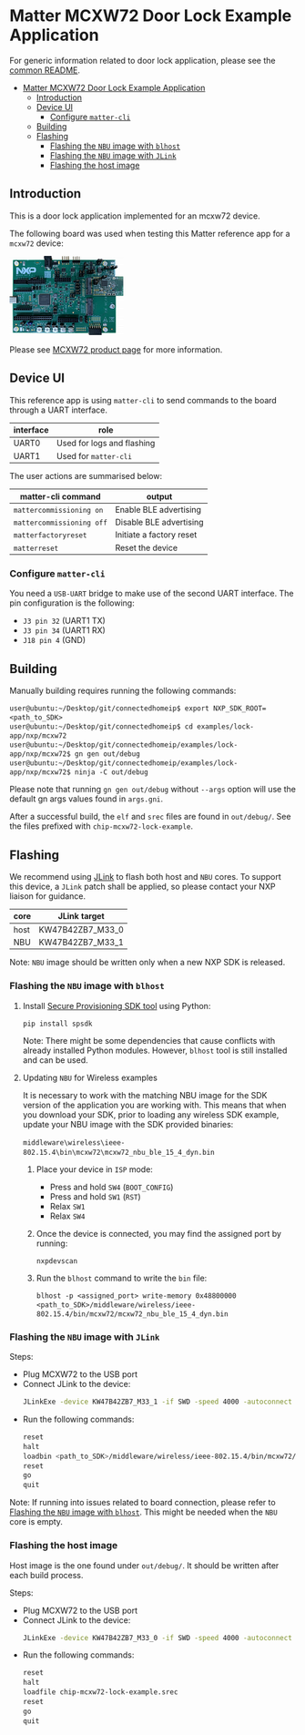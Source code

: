 # Matter MCXW72 Door Lock Example Application

For generic information related to door lock application,
please see the [common README](../README.md).

- [Matter MCXW72 Door Lock Example Application](#matter-mcxw72-door-lock-example-application)
  - [Introduction](#introduction)
  - [Device UI](#device-ui)
    - [Configure `matter-cli`](#configure-matter-cli)
  - [Building](#building)
  - [Flashing](#flashing)
    - [Flashing the `NBU` image with `blhost`](#flashing-the-nbu-image-with-blhost)
    - [Flashing the `NBU` image with `JLink`](#flashing-the-nbu-image-with-jlink)
    - [Flashing the host image](#flashing-the-host-image)

## Introduction

This is a door lock application implemented for an mcxw72 device.

The following board was used when testing this Matter reference app
for a `mcxw72` device:

![MCXW72-EVK](../../../platform/nxp/mcxw72/doc/images/mcxw72evk.png)

Please see [MCXW72 product page](https://www.nxp.com/products/processors-and-microcontrollers/arm-microcontrollers/general-purpose-mcus/mcx-arm-cortex-m/mcx-w-series-microcontrollers/mcx-w72x-secure-and-ultra-low-power-mcus-for-matter-thread-zigbee-and-bluetooth-le:MCX-W72X) for more information.

## Device UI

This reference app is using `matter-cli` to send commands
to the board through a UART interface.

| interface | role                       |
| --------- | -------------------------- |
| UART0     | Used for logs and flashing |
| UART1     | Used for `matter-cli`      |

The user actions are summarised below:

| matter-cli command        | output                   |
| ------------------------- | ------------------------ |
| `mattercommissioning on`  | Enable BLE advertising   |
| `mattercommissioning off` | Disable BLE advertising  |
| `matterfactoryreset`      | Initiate a factory reset |
| `matterreset`             | Reset the device         |

### Configure `matter-cli`

You need a `USB-UART` bridge to make use of the second UART interface.
The pin configuration is the following:
-  `J3 pin 32` (UART1 TX)
-  `J3 pin 34` (UART1 RX)
-  `J18 pin 4` (GND)

## Building

Manually building requires running the following commands:

```
user@ubuntu:~/Desktop/git/connectedhomeip$ export NXP_SDK_ROOT=<path_to_SDK>
user@ubuntu:~/Desktop/git/connectedhomeip$ cd examples/lock-app/nxp/mcxw72
user@ubuntu:~/Desktop/git/connectedhomeip/examples/lock-app/nxp/mcxw72$ gn gen out/debug
user@ubuntu:~/Desktop/git/connectedhomeip/examples/lock-app/nxp/mcxw72$ ninja -C out/debug
```

Please note that running `gn gen out/debug` without `--args` option will use the default
gn args values found in `args.gni`.

After a successful build, the `elf` and `srec` files are found in `out/debug/`.
See the files prefixed with `chip-mcxw72-lock-example`.

## Flashing

We recommend using [JLink](https://www.segger.com/downloads/jlink/)
to flash both host and `NBU` cores. To support this device, a `JLink`
patch shall be applied, so please contact your NXP liaison for guidance.

| core | JLink target     |
| ---- | ---------------- |
| host | KW47B42ZB7_M33_0 |
| NBU  | KW47B42ZB7_M33_1 |

Note: `NBU` image should be written only when a new NXP SDK is released.

### Flashing the `NBU` image with `blhost`

1. Install [Secure Provisioning SDK tool](https://www.nxp.com/design/design-center/software/development-software/secure-provisioning-sdk-spsdk:SPSDK) using Python:

    ```
    pip install spsdk
    ```

    Note: There might be some dependencies that cause conflicts with
    already installed Python modules. However, `blhost` tool is still
    installed and can be used.

2. Updating `NBU` for Wireless examples

    It is necessary to work with the matching NBU image for the SDK
    version of the application you are working with. This means that
    when you download your SDK, prior to loading any wireless SDK example,
    update your NBU image with the SDK provided binaries:

    `middleware\wireless\ieee-802.15.4\bin\mcxw72\mcxw72_nbu_ble_15_4_dyn.bin`

    1. Place your device in `ISP` mode:
        - Press and hold `SW4` (`BOOT_CONFIG`)
        - Press and hold `SW1` (`RST`)
        - Relax `SW1`
        - Relax `SW4`

    2. Once the device is connected, you may find the assigned port by running:

        ```
        nxpdevscan
        ```

    3. Run the `blhost` command to write the `bin` file:

        ```
        blhost -p <assigned_port> write-memory 0x48800000 <path_to_SDK>/middleware/wireless/ieee-802.15.4/bin/mcxw72/mcxw72_nbu_ble_15_4_dyn.bin

        ```

### Flashing the `NBU` image with `JLink`

Steps:
-   Plug MCXW72 to the USB port
-   Connect JLink to the device:
    ```bash
    JLinkExe -device KW47B42ZB7_M33_1 -if SWD -speed 4000 -autoconnect 1
    ```
-   Run the following commands:
    ```bash
    reset
    halt
    loadbin <path_to_SDK>/middleware/wireless/ieee-802.15.4/bin/mcxw72/mcxw72_nbu_ble_15_4_dyn.bin 0
    reset
    go
    quit
    ```

Note: If running into issues related to board connection, please refer to
[Flashing the `NBU` image with `blhost`](#flashing-the-nbu-image-with-blhost).
This might be needed when the `NBU` core is empty.

### Flashing the host image

Host image is the one found under `out/debug/`. It should be written after each
build process.

Steps:
-   Plug MCXW72 to the USB port
-   Connect JLink to the device:
    ```bash
    JLinkExe -device KW47B42ZB7_M33_0 -if SWD -speed 4000 -autoconnect 1
    ```
-   Run the following commands:
    ```bash
    reset
    halt
    loadfile chip-mcxw72-lock-example.srec
    reset
    go
    quit
    ```